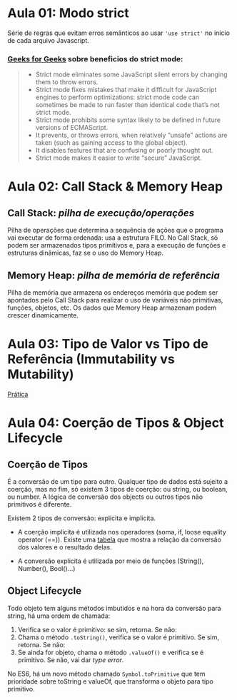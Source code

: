 # Aula 01: Modo strict

Série de regras que evitam erros semânticos ao usar `'use strict'` no início de cada arquivo Javascript.

### [Geeks for Geeks](https://www.geeksforgeeks.org/strict-mode-javascript/) sobre beneficios do strict mode:

> - Strict mode eliminates some JavaScript silent errors by changing them to throw errors.
> - Strict mode fixes mistakes that make it difficult for JavaScript engines to perform optimizations: strict mode code can sometimes be made to run faster than identical code that’s not strict mode.
> - Strict mode prohibits some syntax likely to be defined in future versions of ECMAScript.
> - It prevents, or throws errors, when relatively “unsafe” actions are taken (such as gaining access to the global object).
> - It disables features that are confusing or poorly thought out.
> - Strict mode makes it easier to write “secure” JavaScript.

# Aula 02: Call Stack & Memory Heap

## Call Stack: _pilha de execução/operações_

Pilha de operações que determina a sequência de ações que o programa vai executar de forma ordenada: usa a estrutura FILO. No Call Stack, só podem ser armazenados tipos primitivos e, para a execução de funções e estruturas dinâmicas, faz se o uso do Memory Heap.

## Memory Heap: _pilha de memória de referência_

Pilha de memória que armazena os endereços memória que podem ser apontados pelo Call Stack para realizar o uso de variáveis não primitivas, funções, objetos, etc. Os dados que Memory Heap armazenam podem crescer dinamicamente.

# Aula 03: Tipo de Valor vs Tipo de Referência (Immutability vs Mutability)

[Prática](ref-vs-val/index.js)

# Aula 04: Coerção de Tipos & Object Lifecycle

## Coerção de Tipos

É a conversão de um tipo para outro. Qualquer tipo de dados está sujeito a coerção, mas no fim, só existem 3 tipos de coerção: ou string, ou boolean, ou number. A lógica de conversão dos objects ou outros tipos não primitivos é diferente.

Existem 2 tipos de conversão: explicita e implicita.

- A coerção implicita é utilizada nos operadores (soma, if, loose equality operator (==)). Existe uma [tabela](https://dorey.github.io/JavaScript-Equality-Table/) que mostra a relação da conversão dos valores e o resultado delas.

- A conversão explicita é utilizada por meio de funções (String(), Number(), Bool()...)

## Object Lifecycle

Todo objeto tem alguns métodos imbutidos e na hora da conversão para string, há uma ordem de chamada:

1. Verifica se o valor é primitivo: se sim, retorna. Se não:
2. Chama o método `.toString()`, verifica se o valor é primitivo. Se sim, retorna. Se não:
3. Se ainda for objeto, chama o método `.valueOf()` e verifica se é primitivo. Se não, vai dar _type error_.

No ES6, há um novo método chamado `Symbol.toPrimitive` que tem prioridade sobre toString e valueOf, que transforma o objeto para tipo primitivo.
